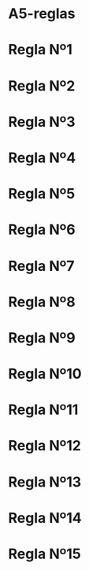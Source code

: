 # A5-reglas

# Regla Nº1


# Regla Nº2


# Regla Nº3


# Regla Nº4


# Regla Nº5


# Regla Nº6


# Regla Nº7


# Regla Nº8


# Regla Nº9


# Regla Nº10


# Regla Nº11


# Regla Nº12


# Regla Nº13


# Regla Nº14


# Regla Nº15


